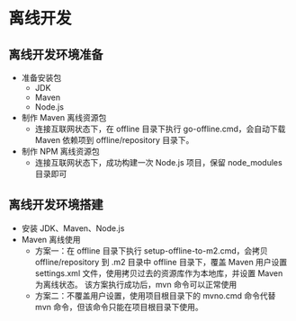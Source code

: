 # 离线开发

## 离线开发环境准备

* 准备安装包
    * JDK
    * Maven
    * Node.js
* 制作 Maven 离线资源包
    * 连接互联网状态下，在 offline 目录下执行 go-offline.cmd，会自动下载 Maven 依赖项到 offline/repository 目录下。
* 制作 NPM 离线资源包
    * 连接互联网状态下，成功构建一次 Node.js 项目，保留 node_modules 目录即可

## 离线开发环境搭建

* 安装 JDK、Maven、Node.js
* Maven 离线使用
    * 方案一：在 offline 目录下执行 setup-offline-to-m2.cmd，会拷贝 offline/repository 到 .m2 目录中 offline 目录下，覆盖 Maven 用户设置 settings.xml 文件，使用拷贝过去的资源库作为本地库，并设置 Maven 为离线状态。
    该方案执行成功后，mvn 命令可以正常使用
    * 方案二：不覆盖用户设置，使用项目根目录下的 mvno.cmd 命令代替 mvn 命令，但该命令只能在项目根目录下使用。
